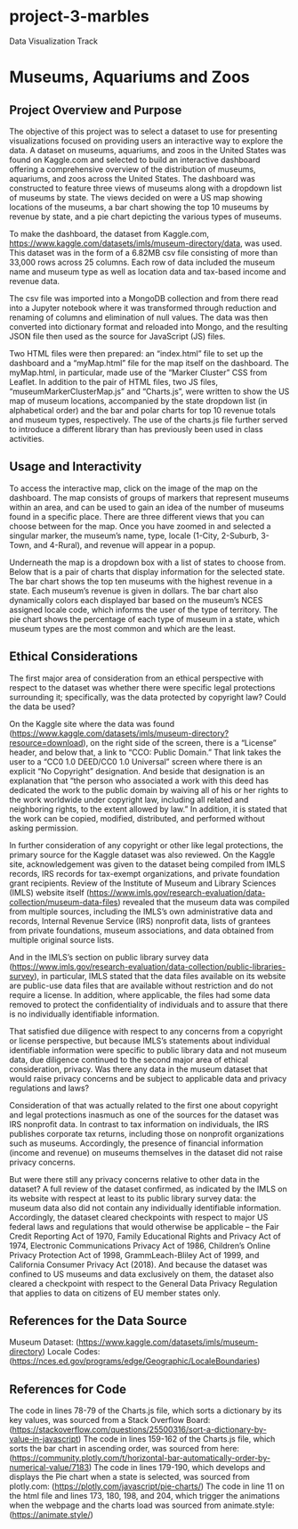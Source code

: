 # project-3-marbles
  Data Visualization Track

  # Museums, Aquariums and Zoos

## Project Overview and Purpose 

The objective of this project was to select a dataset to use for presenting visualizations focused on providing users an interactive way to explore the data.
A dataset on museums, aquariums, and zoos in the United States was found on Kaggle.com and selected to build an interactive dashboard offering a comprehensive overview of the distribution of museums, aquariums, and zoos across the United States. The dashboard was constructed to feature three views of museums along with a dropdown list of museums by state. The views decided on were a US map showing locations of the museums, a bar chart showing the top 10 museums by revenue by state, and a pie chart depicting the various types of museums.

To make the dashboard, the dataset from Kaggle.com, https://www.kaggle.com/datasets/imls/museum-directory/data, was used. This dataset was in the form of a 6.82MB csv file consisting of more than 33,000 rows across 25 columns. Each row of data included the museum name and museum type as well as location data and tax-based income and revenue data.

The csv file was imported into a MongoDB collection and from there read into a Jupyter notebook where it was transformed through reduction and renaming of columns and elimination of null values. The data was then converted into dictionary format and reloaded into Mongo, and the resulting JSON file then used as the source for JavaScript (JS) files.

Two HTML files were then prepared: an “index.html” file to set up the dashboard and a “myMap.html” file for the map itself on the dashboard. The myMap.html, in particular, made use of the “Marker Cluster” CSS from Leaflet. In addition to the pair of HTML files, two JS files, “museumMarkerClusterMap.js” and “Charts.js”, were written to show the US map of museum locations, accompanied by the state dropdown list (in alphabetical order) and the bar and polar charts for top 10 revenue totals and museum types, respectively. The use of the charts.js file further served to introduce a different library than has previously been used in class activities.

## Usage and Interactivity

To access the interactive map, click on the image of the map on the dashboard. The map consists of groups of markers that represent museums within an area, and can be used to gain an idea of the number of museums found in a specific place. There are three different views that you can choose between for the map. Once you have zoomed in and selected a singular marker, the museum’s name, type, locale (1-City, 2-Suburb, 3-Town, and 4-Rural), and revenue will appear in a popup.

Underneath the map is a dropdown box with a list of states to choose from. Below that is a pair of charts that display information for the selected state. The bar chart shows the top ten museums with the highest revenue in a state. Each museum’s revenue is given in dollars. The bar chart also dynamically colors each displayed bar based on the museum’s NCES assigned locale code, which informs the user of the type of territory. The pie chart shows the percentage of each type of museum in a state, which museum types are the most common and which are the least.

## Ethical Considerations

The first major area of consideration from an ethical perspective with respect to the dataset was whether there were specific legal protections surrounding it; specifically, was the data protected by copyright law? Could the data be used?

On the Kaggle site where the data was found (https://www.kaggle.com/datasets/imls/museum-directory?resource=download), on the right side of the screen, there is a “License” header, and below that, a link to “CCO: Public Domain.”  That link takes the user to a “CC0 1.0 DEED/CC0 1.0 Universal” screen where there is an explicit “No Copyright” designation. And beside that designation is an explanation that “the person who associated a work with this deed has dedicated the work to the public domain by waiving all of his or her rights to the work worldwide under copyright law, including all related and neighboring rights, to the extent allowed by law.” In addition, it is stated that the work can be copied, modified, distributed, and performed without asking permission.

In further consideration of any copyright or other like legal protections, the primary source for the Kaggle dataset was also reviewed. On the Kaggle site, acknowledgement was given to the dataset being compiled from IMLS records, IRS records for tax-exempt organizations, and private foundation grant recipients. Review of the Institute of Museum and Library Sciences (IMLS) website itself (https://www.imls.gov/research-evaluation/data-collection/museum-data-files) revealed that the museum data was compiled from multiple sources, including the IMLS’s own administrative data and records, Internal Revenue Service (IRS) nonprofit data, lists of grantees from private foundations, museum associations, and data obtained from multiple original source lists.

And in the IMLS’s section on public library survey data (https://www.imls.gov/research-evaluation/data-collection/public-libraries-survey), in particular, IMLS stated that the data files available on its website are public-use data files that are available without restriction and do not require a license. In addition, where applicable, the files had some data removed to protect the confidentiality of individuals and to assure that there is no individually identifiable information.

That satisfied due diligence with respect to any concerns from a copyright or license perspective, but because IMLS’s statements about individual identifiable information were specific to public library data and not museum data, due diligence continued to the second major area of ethical consideration, privacy. Was there any data in the museum dataset that would raise privacy concerns and be subject to applicable data and privacy regulations and laws?

Consideration of that was actually related to the first one about copyright and legal protections inasmuch as one of the sources for the dataset was IRS nonprofit data. In contrast to tax information on individuals, the IRS publishes corporate tax returns, including those on nonprofit organizations such as museums. Accordingly, the presence of financial information (income and revenue) on museums themselves in the dataset did not raise privacy concerns.

But were there still any privacy concerns relative to other data in the dataset? A full review of the dataset confirmed, as indicated by the IMLS on its website with respect at least to its public library survey data: the museum data also did not contain any individually identifiable information. Accordingly, the dataset cleared checkpoints with respect to major US federal laws and regulations that would otherwise be applicable – the Fair Credit Reporting Act of 1970, Family Educational Rights and Privacy Act of 1974, Electronic Communications Privacy Act of 1986, Children’s Online Privacy Protection Act of 1998, GrammLeach-Bliley Act of 1999, and California Consumer Privacy Act (2018). And because the dataset was confined to US museums and data exclusively on them, the dataset also cleared a checkpoint with respect to the General Data Privacy Regulation that applies to data on citizens of EU member states only.

## References for the Data Source
Museum Dataset: (https://www.kaggle.com/datasets/imls/museum-directory)
Locale Codes: (https://nces.ed.gov/programs/edge/Geographic/LocaleBoundaries)

## References for Code
The code in lines 78-79 of the Charts.js file, which sorts a dictionary by its key values, was sourced from a Stack Overflow Board: (https://stackoverflow.com/questions/25500316/sort-a-dictionary-by-value-in-javascript)
The code in lines 159-162 of the Charts.js file, which sorts the bar chart in ascending order, was sourced from here: (https://community.plotly.com/t/horizontal-bar-automatically-order-by-numerical-value/7183)
The code in lines 179-190, which develops and displays the Pie chart when a state is selected, was sourced from plotly.com: (https://plotly.com/javascript/pie-charts/)
The code in line 11 on the html file and lines 173, 180, 198, and 204, which trigger the animations when the webpage and the charts load was sourced from animate.style: (https://animate.style/)
